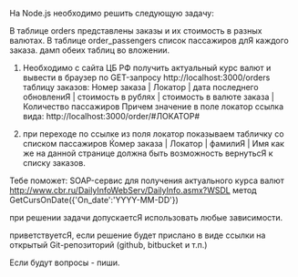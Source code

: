На Node.js необходимо решить следующую задачу:

В таблице orders представлены заказы и их стоимость в разных валютах.
В таблице order_passengers список пассажиров длЯ каждого заказа.
дамп обеих таблиц во вложении.

1. Необходимо с сайта ЦБ РФ получить актуальный курс валют и вывести в браузер по GET-запросу http://localhost:3000/orders таблицу заказов:
Номер заказа | Локатор | дата последнего обновлениЯ | стоимость в рублях | стоимость в валюте заказа | Количество пассажиров 
Причем значение в поле локатор ссылка вида: http://localhost:3000/order/#ЛОКАТОР#

2. при переходе по ссылке из поля локатор показываем табличку со списком пассажиров
Ќомер заказа | Локатор | фамилиЯ | Имя
как же на данной странице должна быть возможность вернутьсЯ к списку заказов.

Тебе поможет:
SOAP-сервис для получения актуального курса валют http://www.cbr.ru/DailyInfoWebServ/DailyInfo.asmx?WSDL
метод GetCursOnDate({'On_date':'YYYY-MM-DD'})

при решении задачи допускаетсЯ использовать любые зависимости.

приветствуетсЯ,
если решение будет прислано в виде ссылки на открытый Git-репозиторий (github, bitbucket и т.п.)

Если будут вопросы - пиши.